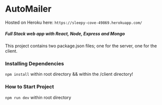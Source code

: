 # AutoMailer
Hosted on Heroku here:
``` https://sleepy-cove-49869.herokuapp.com/ ```
##### Full Stack web app with React, Node, Express and Mongo
This project contains two package.json files; one for the server, one for the client.

### Installing Dependencies
```npm install``` within root directory && within the /client directory!

### How to Start Project
```npm run dev``` within root directory
